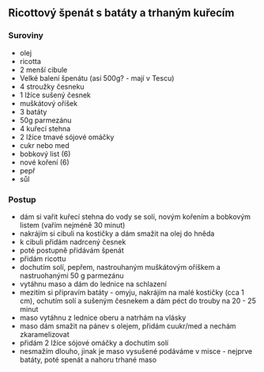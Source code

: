 ## Ricottový špenát s batáty a trhaným kuřecím

### Suroviny
- olej
- ricotta
- 2 menší cibule
- Velké balení špenátu (asi 500g? - mají v Tescu)
- 4 stroužky česneku
- 1 lžíce sušený česnek
- muškátový oříšek
- 3 batáty
- 50g parmezánu
- 4 kuřecí stehna
- 2 lžíce tmavé sójové omáčky
- cukr nebo med
- bobkový list (6)
- nové koření (6)
- pepř
- sůl

### Postup
- dám si vařit kuřecí stehna do vody se solí, novým kořením a bobkovým listem (vařím nejméně 30 minut)
- nakrájím si cibuli na kostičky a dám smažit na olej do hněda
- k cibuli přidám nadrcený česnek
- poté postupně přidávám špenát
- přidám ricottu
- dochutím solí, pepřem, nastrouhaným muškátovým oříškem a nastruohanými 50 g parmezánu
- vytáhnu maso a dám do lednice na schlazení
- mezitím si připravím batáty - omyju, nakrájím na malé kostičky (cca 1 cm), ochutím solí a sušeným česnekem a dám péct do trouby na 20 - 25 minut
- maso vytáhnu z lednice oberu a natrhám na vlásky
- maso dám smažit na pánev s olejem, přidám cuukr/med a nechám zkaramelizovat
- přidám 2 lžíce sójové omáčky a dochutím solí
- nesmažím dlouho, jinak je maso vysušené
podáváme v misce - nejprve batáty, poté spenát a nahoru trhané maso  
